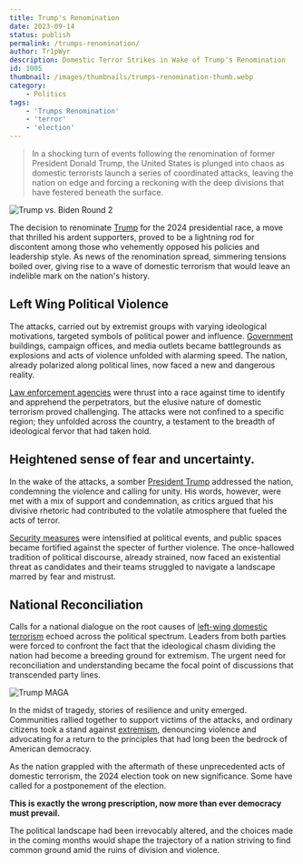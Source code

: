 ```yaml
---
title: Trump's Renomination
date: 2023-09-14
status: publish
permalink: /trumps-renomination/
author: Tr1pWyr
description: Domestic Terror Strikes in Wake of Trump's Renomination
id: 1005
thumbnail: /images/thumbnails/trumps-renomination-thumb.webp
category:
    - Politics
tags:
    - 'Trumps Renomination'
    - 'terror'
    - 'election'
---
```


> In a shocking turn of events following the renomination of former President Donald Trump, the United States is plunged into chaos as domestic terrorists launch a series of coordinated attacks, leaving the nation on edge and forcing a reckoning with the deep divisions that have festered beneath the surface.

![Trump vs. Biden Round 2](/images/trumps-renomination.webp)


The decision to renominate [Trump](https://wlog.app/posts/the-donald-trump-and-stormy-daniels-saga.html) for the 2024 presidential race, a move that thrilled his ardent supporters, proved to be a lightning rod for discontent among those who vehemently opposed his policies and leadership style. As news of the renomination spread, simmering tensions boiled over, giving rise to a wave of domestic terrorism that would leave an indelible mark on the nation's history.

## Left Wing Political Violence

The attacks, carried out by extremist groups with varying ideological motivations, targeted symbols of political power and influence. [Government](https://wlog.app/posts/do-we-live-in-fascist-nation.html) buildings, campaign offices, and media outlets became battlegrounds as explosions and acts of violence unfolded with alarming speed. The nation, already polarized along political lines, now faced a new and dangerous reality.

[Law enforcement agencies](https://wlog.app/posts/defund-the-police.html) were thrust into a race against time to identify and apprehend the perpetrators, but the elusive nature of domestic terrorism proved challenging. The attacks were not confined to a specific region; they unfolded across the country, a testament to the breadth of ideological fervor that had taken hold.

## Heightened sense of fear and uncertainty. 

In the wake of the attacks, a somber [President Trump](https://github.com/TripKendall/TrumpTweets) addressed the nation, condemning the violence and calling for unity. His words, however, were met with a mix of support and condemnation, as critics argued that his divisive rhetoric had contributed to the volatile atmosphere that fueled the acts of terror.

[Security measures](https://wyr.world/posts/ZeroTrust.html) were intensified at political events, and public spaces became fortified against the specter of further violence. The once-hallowed tradition of political discourse, already strained, now faced an existential threat as candidates and their teams struggled to navigate a landscape marred by fear and mistrust.

## National Reconciliation

Calls for a national dialogue on the root causes of [left-wing domestic terrorism](https://www.youtube.com/watch?v=z3iN8NVJewo) echoed across the political spectrum. Leaders from both parties were forced to confront the fact that the ideological chasm dividing the nation had become a breeding ground for extremism. The urgent need for reconciliation and understanding became the focal point of discussions that transcended party lines.

![Trump MAGA](/images/trump-maga.webp)

In the midst of tragedy, stories of resilience and unity emerged. Communities rallied together to support victims of the attacks, and ordinary citizens took a stand against [extremism](https://www.youtube.com/watch?v=ggzWRQvtK1A), denouncing violence and advocating for a return to the principles that had long been the bedrock of American democracy.

As the nation grappled with the aftermath of these unprecedented acts of domestic terrorism, the 2024 election took on new significance. Some have called for a postponement of the election.  

**This is exactly the wrong prescription, now more than ever democracy must prevail.**

The political landscape had been irrevocably altered, and the choices made in the coming months would shape the trajectory of a nation striving to find common ground amid the ruins of division and violence.